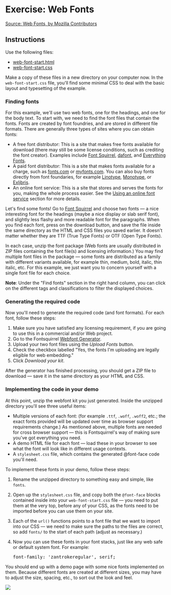 # Exercise: Web Fonts

[Source: Web Fonts, by Mozilla Contributors](https://developer.mozilla.org/en-US/docs/Learn/CSS/Introduction_to_CSS/Fundamental_CSS_comprehension)

## Instructions

Use the following files:

* [web-font-start.html](https://github.com/mdn/learning-area/blob/master/css/styling-text/web-fonts/web-font-start.html)
* [web-font-start.css](https://github.com/mdn/learning-area/blob/master/css/styling-text/web-fonts/web-font-start.css)

Make a copy of these files in a new directory on your computer now. In the `web-font-start.css` file, you'll find some minimal CSS to deal with the basic layout and typesetting of the example.

### Finding fonts

For this example, we'll use two web fonts, one for the headings, and one for the body text. To start with, we need to find the font files that contain the fonts. Fonts are created by font foundries, and are stored in different file formats. There are generally three types of sites where you can obtain fonts:

* A free font distributor: This is a site that makes free fonts available for download (there may still be some license conditions, such as crediting the font creator). Examples include [Font Squirrel](https://www.fontsquirrel.com/), [dafont](http://www.dafont.com/), and [Everything Fonts](https://everythingfonts.com/).
* A paid font distributor: This is a site that makes fonts available for a charge, such as [fonts.com](http://www.fonts.com/) or [myfonts.com](http://www.myfonts.com/). You can also buy fonts directly from font foundaries, for example [Linotype](https://www.linotype.com/), [Monotype](http://www.monotype.com), or [Exljbris](http://www.exljbris.com/).
* An online font service: This is a site that stores and serves the fonts for you, making the whole process easier. See the [Using an online font service](#Using_an_online_font_service) section for more details.

Let's find some fonts! Go to [Font Squirrel](https://www.fontsquirrel.com/) and choose two fonts — a nice interesting font for the headings (maybe a nice display or slab serif font), and slightly less flashy and more readable font for the paragraphs. When you find each font, press on the download button, and save the file inside the same directory as the HTML and CSS files you saved earlier. It doesn't matter whether they are TTF (True Type Fonts) or OTF (Open Type Fonts).

In each case, unzip the font package (Web fonts are usually distributed in ZIP files containing the font file(s) and licensing information.) You may find multiple font files in the package — some fonts are distributed as a family with different variants available, for example thin, medium, bold, italic, thin italic, etc. For this example, we just want you to concern yourself with a single font file for each choice.

<div class="note">

**Note**: Under the "Find fonts" section in the right hand column, you can click on the different tags and classifications to filter the displayed choices.

</div>

### Generating the required code

Now you'll need to generate the required code (and font formats). For each font, follow these steps:

1. Make sure you have satisfied any licensing requirement, if you are going to use this in a commercial and/or Web project.
2. Go to the Fontsquirrel [Webfont Generator](https://www.fontsquirrel.com/tools/webfont-generator).
3. Upload your two font files using the _Upload Fonts_ button.
4. Check the checkbox labelled "Yes, the fonts I'm uploading are legally eligible for web embedding."
5. Click _Download your kit_.

After the generator has finished processing, you should get a ZIP file to download — save it in the same directory as your HTML and CSS.

### Implementing the code in your demo

At this point, unzip the webfont kit you just generated. Inside the unzipped directory you'll see three useful items:

* Multiple versions of each font: (for example `.ttf`, `.woff`, `.woff2`, etc.; the exact fonts provided will be updated over time as browser support requirements change.) As mentioned above, multiple fonts are needed for cross browser support — this is Fontsquirrel's way of making sure you've got everything you need.
* A demo HTML file for each font — load these in your browser to see what the font will look like in different usage contexts.
* A `stylesheet.css` file, which contains the generated @font-face code you'll need.

To implement these fonts in your demo, follow these steps:

1. Rename the unzipped directory to something easy and simple, like `fonts`.
2. Open up the `stylesheet.css` file, and copy both the `@font-face` blocks contained inside into your `web-font-start.css` file — you need to put them at the very top, before any of your CSS, as the fonts need to be imported before you can use them on your site.
3. Each of the `url()` functions points to a font file that we want to import into our CSS — we need to make sure the paths to the files are correct, so add `fonts/` to the start of each path (adjust as necessary.)
4. Now you can use these fonts in your font stacks, just like any web safe or default system font. For example:

    <pre class="brush: css">font-family: 'zantrokeregular', serif;</pre>

You should end up with a demo page with some nice fonts implemented on them. Because different fonts are created at different sizes, you may have to adjust the size, spacing, etc., to sort out the look and feel.

![](https://mdn.mozillademos.org/files/12984/web-font-example.png)